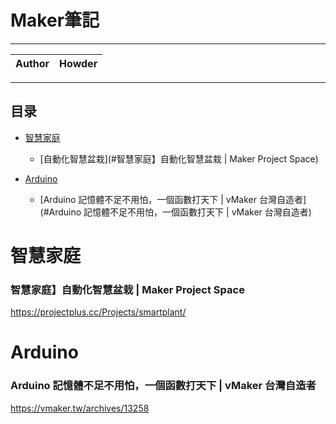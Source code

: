 Maker筆記
===========================

****
	
|Author|Howder|
|---|---|


****
## 目录
* [智慧家庭](#智慧家庭)
	* [自動化智慧盆栽](#智慧家庭】自動化智慧盆栽 | Maker Project Space)
  
* [Arduino](#Arduino)
	* [Arduino 記憶體不足不用怕，一個函數打天下 | vMaker 台灣自造者](#Arduino 記憶體不足不用怕，一個函數打天下 | vMaker 台灣自造者)

# 智慧家庭
### 智慧家庭】自動化智慧盆栽 | Maker Project Space
https://projectplus.cc/Projects/smartplant/

# Arduino
### Arduino 記憶體不足不用怕，一個函數打天下 | vMaker 台灣自造者
https://vmaker.tw/archives/13258
